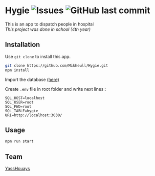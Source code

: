 # Hygie ![Issues](https://img.shields.io/github/issues/Mikheull/Hygie) ![GitHub last commit](https://img.shields.io/github/last-commit/Mikheull/Hygie)

This is an app to dispatch people in hospital
<br>
*This project was done in school (4th year)*

## Installation

Use `git clone` to install this app.

```bash
git clone https://github.com/Mikheull/Hygie.git
npm install
```

Import the database [(here)](https://github.com/Mikheull/Hygie/blob/master/uploads/admin_hygie.sql)

Create `.env` file in root folder and write next lines :
```
SQL_HOST=localhost
SQL_USER=root
SQL_PWD=root
SQL_TABLE=hygie
URI=http://localhost:3030/
```

## Usage

```bash
npm run start
```

## Team
[YassHouays](https://github.com/YassHouays)

